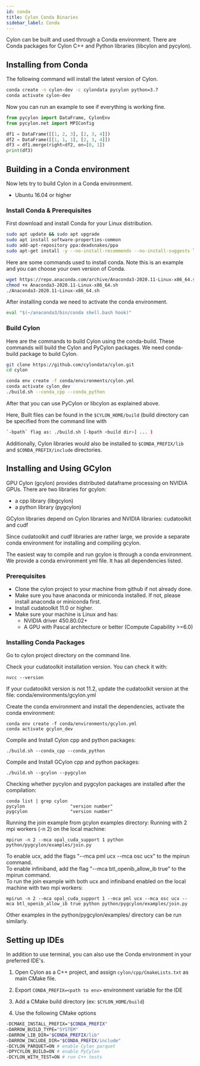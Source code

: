 ```yaml
---
id: conda
title: Cylon Conda Binaries
sidebar_label: Conda
---
```


Cylon can be built and used through a Conda environment. 
There are Conda packages for Cylon C++ and Python libraries (libcylon and pycylon).

## Installing from Conda

The following command will install the latest version of Cylon.

```bash
conda create -n cylon-dev -c cylondata pycylon python=3.7
conda activate cylon-dev
```

Now you can run an example to see if everything is working fine.

```python
from pycylon import DataFrame, CylonEnv
from pycylon.net import MPIConfig

df1 = DataFrame([[1, 2, 3], [2, 3, 4]])
df2 = DataFrame([[1, 1, 1], [2, 3, 4]])
df3 = df1.merge(right=df2, on=[0, 1])
print(df3)
```

## Building in a Conda environment

Now lets try to build Cylon in a Conda environment.

* Ubuntu 16.04 or higher

### Install Conda & Prerequisites

First download and install Conda for your Linux distribution.

```bash
sudo apt update && sudo apt upgrade
sudo apt install software-properties-common
sudo add-apt-repository ppa:deadsnakes/ppa
sudo apt-get install -y --no-install-recommends --no-install-suggests libssl-dev curl wget vim git build-essential python3.7-dev python3.7 maven libnuma-dev libc-dev python3-venv openmpi-bin libopenmpi-dev python3-pip python3-dev
```

Here are some commands used to install conda. Note this is an example and you can choose your own version of Conda.

```bash
wget https://repo.anaconda.com/archive/Anaconda3-2020.11-Linux-x86_64.sh
chmod +x Anaconda3-2020.11-Linux-x86_64.sh
./Anaconda3-2020.11-Linux-x86_64.sh
```

After installing conda we need to activate the conda environment. 

```python
eval "$(~/anaconda3/bin/conda shell.bash hook)"
```

### Build Cylon

Here are the commands to build Cylon using the conda-build. These commands will build the Cylon and PyCylon packages.
We need conda-build package to build Cylon.

```bash
git clone https://github.com/cylondata/cylon.git
cd cylon

conda env create -f conda/environments/cylon.yml
conda activate cylon_dev
./build.sh --conda_cpp --conda_python
```

After that you can use PyCylon or libcylon as explained above.

Here, Built files can be found in the `$CYLON_HOME/build` 
(build directory can be specified from the command line with 
```bash
`-bpath` flag as: ./build.sh [-bpath <build dir>] ... )
```

Additionally, Cylon libraries would also be installed to `$CONDA_PREFIX/lib` and
`$CONDA_PREFIX/include` directories.

## Installing and Using GCylon

GPU Cylon (gcylon) provides distributed dataframe processing on NVIDIA GPUs. 
There are two libraries for gcylon: 
* a cpp library (libgcylon) 
* a python library (pygcylon)

GCylon libraries depend on Cylon libraries and NVIDIA libraries: cudatoolkit and cudf

Since cudatoolkit and cudf libraries are rather large, we provide a separate conda environment for installing and compiling gcylon.

The easiest way to compile and run gcylon is through a conda environment. We provide a conda environment yml file. It has all dependencies listed.

### Prerequisites 
* Clone the cylon project to your machine from github if not already done.
* Make sure you have anaconda or miniconda installed. If not, please install anaconda or miniconda first. 
* Install cudatoolkit 11.0 or higher. 
* Make sure your machine is Linux and has:
  - NVIDIA driver 450.80.02+
  - A GPU with Pascal architecture or better (Compute Capability >=6.0)

### Installing Conda Packages
Go to cylon project directory on the command line.

Check your cudatoolkit installation version. You can check it with:
```
nvcc --version
```

If your cudatoolkit version is not 11.2, update the cudatoolkit version at the file:
conda/environments/gcylon.yml

Create the conda environment and install the dependencies, 
activate the conda environment:
```
conda env create -f conda/environments/gcylon.yml
conda activate gcylon_dev
```

Compile and Install Cylon cpp and python packages:
```
./build.sh --conda_cpp --conda_python
```

Compile and Install GCylon cpp and python packages:
```
./build.sh --gcylon --pygcylon
```

Checking whether pycylon and pygcylon packages are installed after the compilation:
```
conda list | grep cylon
pycylon                 "version number"
pygcylon                "version number"
```

Running the join example from gcylon examples directory:
Running with 2 mpi workers (-n 2) on the local machine:
```
mpirun -n 2 --mca opal_cuda_support 1 python python/pygcylon/examples/join.py
```

To enable ucx, add the flags "--mca pml ucx --mca osc ucx" to the mpirun command.  
To enable infiniband, add the flag "--mca btl_openib_allow_ib true" to the mpirun command.  
To run the join example with both ucx and infiniband enabled on the local machine with two mpi workers:
```
mpirun -n 2 --mca opal_cuda_support 1 --mca pml ucx --mca osc ucx --mca btl_openib_allow_ib true python python/pygcylon/examples/join.py
```

Other examples in the python/pygcylon/examples/ directory can be run similarly.


## Setting up IDEs 

In addition to use terminal, you can also use the Conda environment in your preferred IDE's. 

1. Open Cylon as a C++ project, and assign `cylon/cpp/CmakeLists.txt` as main CMake file.

2. Export `CONDA_PREFIX=<path to env>` environment variable for the IDE

3. Add a CMake build directory (ex: `$CYLON_HOME/build`)

4. Use the following CMake options
```bash
-DCMAKE_INSTALL_PREFIX="$CONDA_PREFIX"
-DARROW_BUILD_TYPE="SYSTEM"
-DARROW_LIB_DIR="$CONDA_PREFIX/lib"
-DARROW_INCLUDE_DIR="$CONDA_PREFIX/include"
-DCYLON_PARQUET=ON # enable Cylon parquet 
-DPYCYLON_BUILD=ON # enable PyCylon 
-DCYLON_WITH_TEST=ON # run C++ tests 
```
